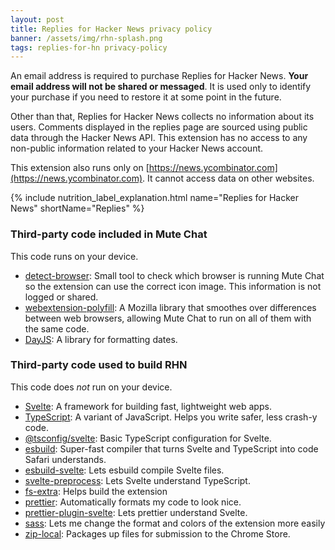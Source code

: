 ```yaml
---
layout: post
title: Replies for Hacker News privacy policy
banner: /assets/img/rhn-splash.png
tags: replies-for-hn privacy-policy
---
```


An email address is required to purchase Replies for Hacker News. **Your email address will not be shared or messaged**. It is used only to identify your purchase if you need to restore it at some point in the future. 

Other than that, Replies for Hacker News collects no information about its users. Comments displayed in the replies page are sourced using public data through the Hacker News API. This extension has no access to any non-public information related to your Hacker News account. 

This extension also runs only on [https://news.ycombinator.com](https://news.ycombinator.com). It cannot access data on other websites.

{% include nutrition_label_explanation.html name="Replies for Hacker News" shortName="Replies" %}

### Third-party code included in Mute Chat

This code runs on your device.

- [detect-browser](https://www.npmjs.com/package/detect-browser): Small tool to check which browser is running Mute Chat so the extension can use the correct icon image. This information is not logged or shared.
- [webextension-polyfill](https://github.com/mozilla/webextension-polyfill): A Mozilla library that smoothes over differences between web browsers, allowing Mute Chat to run on all of them with the same code.
- [DayJS](https://day.js.org): A library for formatting dates.

### Third-party code used to build RHN

This code does *not* run on your device.

- [Svelte](https://svelte.dev): A framework for building fast, lightweight web apps.
- [TypeScript](https://www.typescriptlang.org): A variant of JavaScript. Helps you write safer, less crash-y code.
- [@tsconfig/svelte](https://www.npmjs.com/package/@tsconfig/svelte): Basic TypeScript configuration for Svelte.
- [esbuild](https://esbuild.github.io): Super-fast compiler that turns Svelte and TypeScript into code Safari understands.
- [esbuild-svelte](https://www.npmjs.com/package/esbuild-svelte): Lets esbuild compile Svelte files.
- [svelte-preprocess](https://www.npmjs.com/package/svelte-preprocess): Lets Svelte understand TypeScript.
- [fs-extra](https://www.npmjs.com/package/fs-extra): Helps build the extension 
- [prettier](https://www.npmjs.com/package/prettier): Automatically formats my code to look nice.
- [prettier-plugin-svelte](https://www.npmjs.com/package/prettier-plugin-svelte): Lets prettier understand Svelte.
- [sass](https://www.npmjs.com/package/sass): Lets me change the format and colors of the extension more easily
- [zip-local](https://www.npmjs.com/package/zip-local): Packages up files for submission to the Chrome Store.